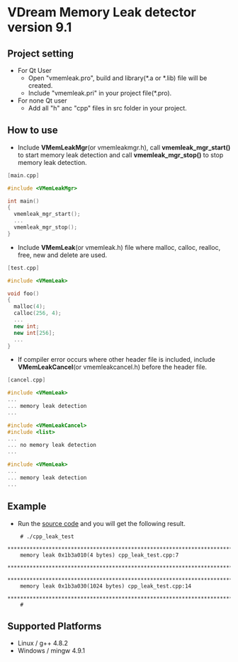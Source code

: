 # VDream Memory Leak detector version 9.1

## Project setting
  * For Qt User
    * Open "vmemleak.pro", build and library(*.a or *.lib) file will be created.
    * Include "vmemleak.pri" in your project file(*.pro).
  * For none Qt user
    * Add all "h" anc "cpp" files in src folder in your project.

## How to use

  * Include **VMemLeakMgr**(or vmemleakmgr.h), call **vmemleak_mgr_start()** to start memory leak detection and call **vmemleak_mgr_stop()** to stop memory leak detection.

```cpp
[main.cpp]

#include <VMemLeakMgr>

int main()
{
  vmemleak_mgr_start();
  ...
  vmemleak_mgr_stop();
}
```

  * Include **VMemLeak**(or vmemleak.h) file where malloc, calloc, realloc, free, new and delete are used.

```cpp
[test.cpp]

#include <VMemLeak>

void foo()
{
  malloc(4);
  calloc(256, 4);
  ...
  new int;
  new int[256];
  ...
}
```

  * If compiler error occurs where other header file is included, include **VMemLeakCancel**(or vmemleakcancel.h) before the header file.

```cpp
[cancel.cpp]

#include <VMemLeak>
...
... memory leak detection
...

#include <VMemLeakCancel>
#include <list>
...
... no memory leak detection
...

#include <VMemLeak>
...
... memory leak detection
...
```

## Example

  * Run the [source code](app/exam/cpp_leak_test/cpp_leak_test.cpp) and you will get the following result.

```
    # ./cpp_leak_test 
    ******************************************************************************
    memory leak 0x1b3a010(4 bytes) cpp_leak_test.cpp:7
    ******************************************************************************
    ******************************************************************************
    memory leak 0x1b3a030(1024 bytes) cpp_leak_test.cpp:14
    ******************************************************************************
    #
```

## Supported Platforms
  * Linux / g++ 4.8.2
  * Windows / mingw 4.9.1
